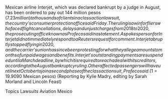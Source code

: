 Mexican airline Interjet, which was declared bankrupt by a judge in August, has been ordered to pay out 144 million pesos ($7.23 million) to thousands of clients in a class action lawsuit, the country’s consumer protection office said Friday.
The ruling is a win for fliers who faced flight cancellations, delays and unjust charges from 2018 to 2020, the prosecuting office known as Profeco said in a statement.
A spokesperson for Interjet did not immediately respond to a Reuters request for comment.
Interjet abruptly stopped flying in 2020, and the carrier’s union has since been protesting for what they allege amounts to months of unpaid wages and benefits.
Interjet’s outstanding payments are suspended until a March deadline, by which it is required to reach a deal with its creditors, according to the August bankruptcy ruling.
Other affected passengers will have until next October to join a second phase of the class action suit, Profeco said.
($1 = 19.9090 Mexican pesos)
(Reporting by Kylie Madry, editing by Sarah Morland and Lincoln Feast)

Topics
Lawsuits
Aviation
Mexico
